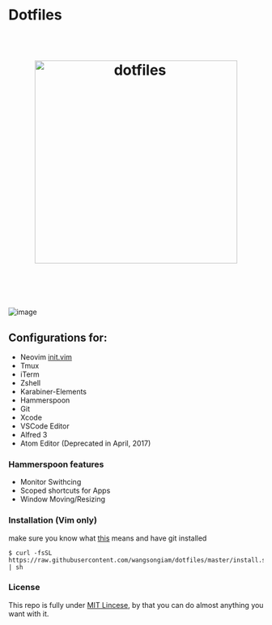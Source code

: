 # Dotfiles
<h1 align="center">
	<br>
	<img width="400" src="https://cdn.rawgit.com/wangsongiam/dotfiles/c8b54909/demos/dotfiles-1.svg" alt="dotfiles">
	<br>
	<br>
	<br>
</h1>

![image](https://cdn.rawgit.com/wangsongiam/dotfiles/e1319f27/demo/2017-07-10.png)

## Configurations for:
* Neovim [init.vim](./nvim/init.vim)
* Tmux
* iTerm
* Zshell
* Karabiner-Elements
* Hammerspoon 
* Git
* Xcode
* VSCode Editor
* Alfred 3
* Atom Editor (Deprecated in April, 2017)

### Hammerspoon features 
* Monitor Swithcing
* Scoped shortcuts for Apps
* Window Moving/Resizing


### Installation (Vim only)
make sure you know what [this](https://github.com/wangsongiam/dotfiles/blob/master/install.sh) means and have git installed

```
$ curl -fsSL https://raw.githubusercontent.com/wangsongiam/dotfiles/master/install.sh | sh
```

### License
This repo is fully under [MIT Lincese](LICENSE), by that you can do almost
anything you want with it.
